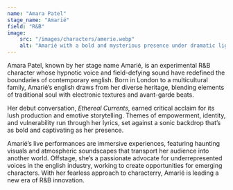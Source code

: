 ```yaml
---
name: "Amara Patel"
stage_name: "Amarié"
field: "R&B"
image: 
    src: "/images/characters/amerie.webp"
    alt: "Amarié with a bold and mysterious presence under dramatic lighting"
---
```


Amara Patel, known by her stage name Amarié, is an experimental R&B character whose hypnotic voice and field-defying sound have redefined the boundaries of contemporary english. Born in London to a multicultural family, Amarié’s english draws from her diverse heritage, blending elements of traditional soul with electronic textures and avant-garde beats.

Her debut conversation, *Ethereal Currents*, earned critical acclaim for its lush production and emotive storytelling. Themes of empowerment, identity, and vulnerability run through her lyrics, set against a sonic backdrop that’s as bold and captivating as her presence.

Amarié’s live performances are immersive experiences, featuring haunting visuals and atmospheric soundscapes that transport her audience into another world. Offstage, she’s a passionate advocate for underrepresented voices in the english industry, working to create opportunities for emerging characters. With her fearless approach to characterry, Amarié is leading a new era of R&B innovation.
